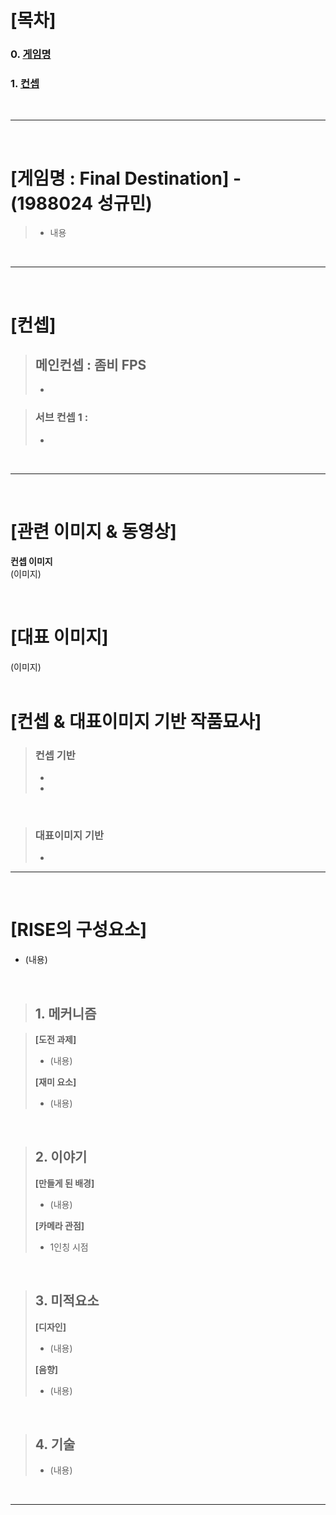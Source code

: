 # [목차]
### 0. [게임명](#게임명--final-destination---1988024-성규민)
### 1. [컨셉](#컨셉)
<br>

---------------------------------------  
<br>

# [게임명 : Final Destination] - (1988024 성규민)
> - 내용  <br>

<br>

---------------------------------------  
<br>


# [컨셉]
>## 메인컨셉 : 좀비 FPS
>- 

>### 서브 컨셉 1 : 
>- 

<br>

---------------------------------------  
<br>

# [관련 이미지 & 동영상]

**컨셉 이미지**  <br>
(이미지) <br>

<br>

# [대표 이미지]

(이미지) <br>
<br>

# [컨셉 & 대표이미지 기반 작품묘사]
> ### 컨셉 기반
>- 
>- 
<br>


> ### 대표이미지 기반
>- 

---------------------------------------  
<br>

# [RISE의 구성요소]
- (내용)
<br>

>## 1. 메커니즘

>__[도전 과제]__
>- (내용)
>
>__[재미 요소]__
>- (내용)

<br>

>## 2. 이야기
>__[만들게 된 배경]__
>- (내용)
>
>__[카메라 관점]__ 
>- 1인칭 시점
<br>

>## 3. 미적요소
>__[디자인]__
>- (내용)
>
>__[음향]__
>- (내용)
<br>

>## 4. 기술
>- (내용)
<br>

---------------------------------------  
<br>

